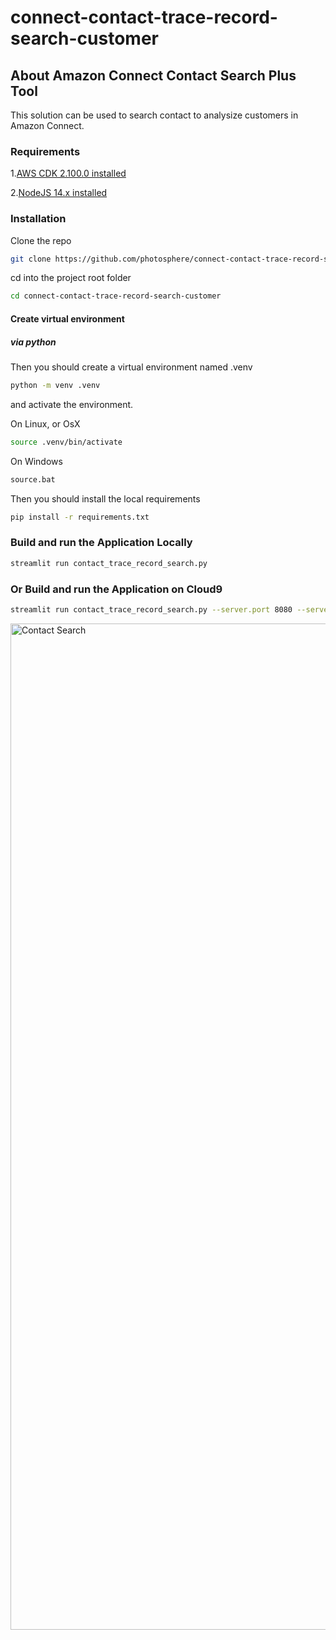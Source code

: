 # connect-contact-trace-record-search-customer

## About Amazon Connect Contact Search Plus Tool
This solution can be used to search contact to analysize customers in Amazon Connect.

### Requirements

1.[AWS CDK 2.100.0 installed](https://docs.aws.amazon.com/cdk/v2/guide/home.html)

2.[NodeJS 14.x installed](https://nodejs.org/en/download/)

### Installation

Clone the repo

```bash
git clone https://github.com/photosphere/connect-contact-trace-record-search-customer.git
```

cd into the project root folder

```bash
cd connect-contact-trace-record-search-customer
```

#### Create virtual environment

##### via python

Then you should create a virtual environment named .venv

```bash
python -m venv .venv
```

and activate the environment.

On Linux, or OsX 

```bash
source .venv/bin/activate
```
On Windows

```bash
source.bat
```

Then you should install the local requirements

```bash
pip install -r requirements.txt
```
### Build and run the Application Locally

```bash
streamlit run contact_trace_record_search.py
```
### Or Build and run the Application on Cloud9

```bash
streamlit run contact_trace_record_search.py --server.port 8080 --server.address=0.0.0.0 
```
<img width="1610" alt="Contact Search" src="https://github.com/user-attachments/assets/91d9a551-7831-4db9-bf0d-12d23cc0224d">
